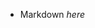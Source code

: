 <script>
	import Widget from './Widget.svelte'
</script>

- Markdown *here*

<Widget prop1={true} prop2={28} prop3="some-value" />

